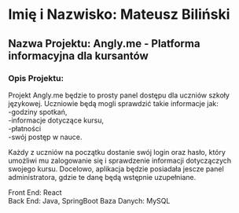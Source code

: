 # Imię i Nazwisko: Mateusz Biliński

## Nazwa Projektu: Angly.me - Platforma informacyjna dla kursantów

### Opis Projektu:
Projekt Angly.me będzie to prosty panel dostępu dla uczniów szkoły językowej.
Uczniowie będą mogli sprawdzić takie informacje jak:  
-godziny spotkań,   
-informacje dotyczące kursu,  
-płatności  
-swój postęp w nauce.     

Każdy z uczniów na początku dostanie swój login oraz hasło, który umożliwi mu zalogowanie się i sprawdzenie informacji dotyczączych swojego kursu.
Docelowo, aplikacja będzie posiadała jescze panel administratora, gdzie te danę będą wstępnie uzupełniane. 

Front End: React  
Back End: Java, SpringBoot
Baza Danych: MySQL

